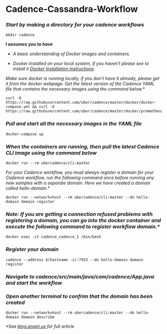 # Cadence-Cassandra-Workflow

### **_Start by making a directory for your cadence workflows_** 

```
mkdir cadence
```
***I assumes you to have***
* *A basic understanding of Docker images and containers.*

* *Docker installed on your local system, if you haven't please see to install it [Docker Installation Instructions](https://docs.docker.com/engine/installation/).*

*Make sure docker is running locally, if you don’t have it already, please get it from the docker webpage. Get the latest version of the Cadence YAML file that contains the necessary images using the command below.** 

```
curl -O https://raw.githubusercontent.com/uber/cadence/master/docker/docker-compose.yml && curl -O https://raw.githubusercontent.com/uber/cadence/master/docker/prometheus_config.yml
```
### **_Pull and start all the necessary images in the YAML file_**
```
docker-compose up
```
### **_When the containers are running, then pull the latest Cadence CLI image using the command below_**
```
docker run --rm ubercadence/cli:master
```

*For your Cadence workflow, you must always register a domain for your Cadence workflow, run the following command once before running any new samples with a separate domain. Here we have created a domain called hello-domain.**

```
docker run --network=host --rm ubercadence/cli:master --do hello-domain domain register
```

### *_Note: If you are getting a connection refused problems with registering a domain, you can go into the docker container and execute the following command to register workflow domain._**
```
docker exec -it cadence_cadence_1 /bin/bash
```

### **_Register your domain_**
```
cadence --address $(hostname -i):7933 --do hello-domain domain register
```

### **_Navigate to cadence/src/main/java/com/cadence/App.java and start the workflow_**

### **_Open another terminal to confrim that the domain has been created_**
```
docker run --network=host --rm ubercadence/cli:master --do hello-domain domain describe
```

*See *[blog.anant.us](https://blog.anant.us/) for full article*